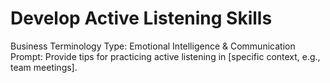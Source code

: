 # Develop Active Listening Skills

Business Terminology Type: Emotional Intelligence & Communication
Prompt: Provide tips for practicing active listening in [specific context, e.g., team meetings].